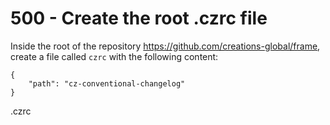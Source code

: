 # 500 - Create the root .czrc file

Inside the root of the repository https://github.com/creations-global/frame, create a file called ```czrc``` with the following content:

```
{
    "path": "cz-conventional-changelog"
}
```
.czrc

